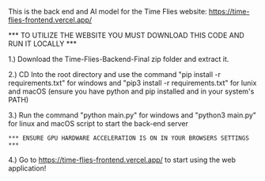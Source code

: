 This is the back end and AI model for the Time Flies website: https://time-flies-frontend.vercel.app/

*** TO UTILIZE THE WEBSITE YOU MUST DOWNLOAD THIS CODE AND RUN IT LOCALLY ***

1.) Download the Time-Flies-Backend-Final zip folder and extract it.

2.) CD Into the root directory and use the command "pip install -r requirements.txt" for windows and "pip3 install -r requirements.txt" for lunix and macOS
(ensure you have python and pip installed and in your system's PATH)

3.) Run the command "python main.py" for windows and "python3 main.py" for linux and macOS script to start the back-end server

    *** ENSURE GPU HARDWARE ACCELERATION IS ON IN YOUR BROWSERS SETTINGS ***
4.) Go to https://time-flies-frontend.vercel.app/ to start using the web application! 

